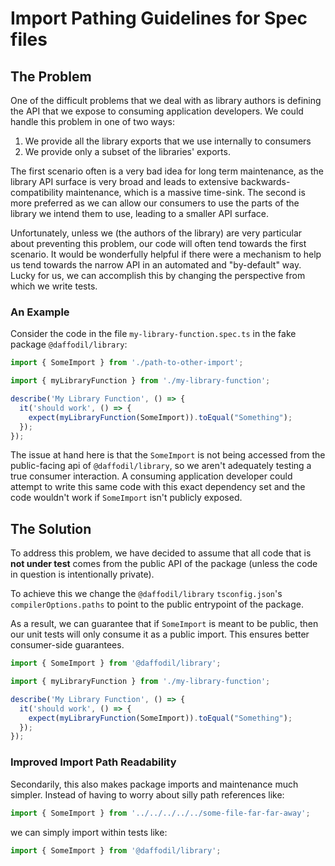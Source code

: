 # Import Pathing Guidelines for Spec files

## The Problem
One of the difficult problems that we deal with as library authors is defining the API that we expose to consuming application developers. We could handle this problem in one of two ways:
  
  1. We provide all the library exports that we use internally to consumers
  2. We provide only a subset of the libraries' exports.

The first scenario often is a very bad idea for long term maintenance, as the library API surface is very broad and leads to extensive backwards-compatibility maintenance, which is a massive time-sink. The second is more preferred as we can allow our consumers to use the parts of the library we intend them to use, leading to a smaller API surface.

Unfortunately, unless we (the authors of the library) are very particular about preventing this problem, our code will often tend towards the first scenario. It would be wonderfully helpful if there were a mechanism to help us tend towards the narrow API in an automated and "by-default" way. Lucky for us, we can accomplish this by changing the perspective from which we write tests.

### An Example
Consider the code in the file `my-library-function.spec.ts` in the fake package `@daffodil/library`:

```ts
import { SomeImport } from './path-to-other-import';

import { myLibraryFunction } from './my-library-function';

describe('My Library Function', () => {
  it('should work', () => {
    expect(myLibraryFunction(SomeImport)).toEqual("Something");
  });
});
```

The issue at hand here is that the `SomeImport` is not being accessed from the public-facing api of `@daffodil/library`, so we aren't adequately testing a true consumer interaction. A consuming application developer could attempt to write this same code with this exact dependency set and the code wouldn't work if `SomeImport` isn't publicly exposed.

## The Solution

To address this problem, we have decided to assume that all code that is **not under test** comes from the public API of the package (unless the code in question is intentionally private). 

To achieve this we change the `@daffodil/library` `tsconfig.json`'s `compilerOptions.paths` to point to the public entrypoint of the package. 

As a result, we can guarantee that if `SomeImport` is meant to be public, then our unit tests will only consume it as a public import. This ensures better consumer-side guarantees.

```ts
import { SomeImport } from '@daffodil/library';

import { myLibraryFunction } from './my-library-function';

describe('My Library Function', () => {
  it('should work', () => {
    expect(myLibraryFunction(SomeImport)).toEqual("Something");
  });
});
```

### Improved Import Path Readability
Secondarily, this also makes package imports and maintenance much simpler. Instead of having to worry about silly path references like:

```ts
import { SomeImport } from '../../../../../some-file-far-far-away';
```

we can simply import within tests like:

```ts
import { SomeImport } from '@daffodil/library';
```

